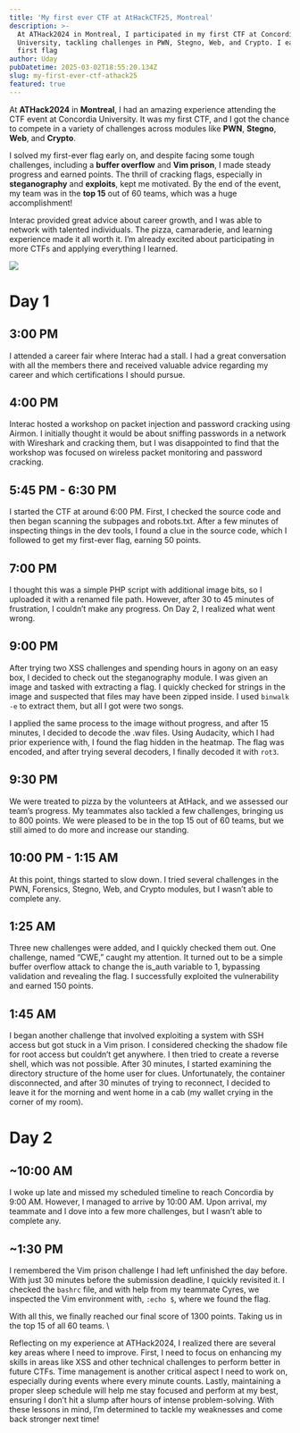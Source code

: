 ```yaml
---
title: 'My first ever CTF at AtHackCTF25, Montreal'
description: >-
  At ATHack2024 in Montreal, I participated in my first CTF at Concordia
  University, tackling challenges in PWN, Stegno, Web, and Crypto. I earned my
  first flag
author: Uday
pubDatetime: 2025-03-02T18:55:20.134Z
slug: my-first-ever-ctf-athack25
featured: true
---
```


At **ATHack2024** in **Montreal**, I had an amazing experience attending the CTF event at Concordia University. It was my first CTF, and I got the chance to compete in a variety of challenges across modules like **PWN**, **Stegno**, **Web**, and **Crypto**.

I solved my first-ever flag early on, and despite facing some tough challenges, including a **buffer overflow** and **Vim prison**, I made steady progress and earned points. The thrill of cracking flags, especially in **steganography** and **exploits**, kept me motivated. By the end of the event, my team was in the **top 15** out of 60 teams, which was a huge accomplishment!

Interac provided great advice about career growth, and I was able to network with talented individuals. The pizza, camaraderie, and learning experience made it all worth it. I’m already excited about participating in more CTFs and applying everything I learned.

![](https://res.cloudinary.com/dmqn4aaos/image/upload/v1740942707/blog/main_page_g8ugiu.avif)

# **Day 1**

## **3:00 PM**

I attended a career fair where Interac had a stall. I had a great conversation with all the members there and received valuable advice regarding my career and which certifications I should pursue.

## **4:00 PM**

Interac hosted a workshop on packet injection and password cracking using Airmon. I initially thought it would be about sniffing passwords in a network with Wireshark and cracking them, but I was disappointed to find that the workshop was focused on wireless packet monitoring and password cracking.

## **5:45 PM - 6:30 PM**

I started the CTF at around 6:00 PM. First, I checked the source code and then began scanning the subpages and robots.txt. After a few minutes of inspecting things in the dev tools, I found a clue in the source code, which I followed to get my first-ever flag, earning 50 points.

## **7:00 PM**

I thought this was a simple PHP script with additional image bits, so I uploaded it with a renamed file path. However, after 30 to 45 minutes of frustration, I couldn’t make any progress. On Day 2, I realized what went wrong.

## **9:00 PM**

After trying two XSS challenges and spending hours in agony on an easy box, I decided to check out the steganography module. I was given an image and tasked with extracting a flag. I quickly checked for strings in the image and suspected that files may have been zipped inside. I used `binwalk -e` to extract them, but all I got were two songs.

I applied the same process to the image without progress, and after 15 minutes, I decided to decode the .wav files. Using Audacity, which I had prior experience with, I found the flag hidden in the heatmap. The flag was encoded, and after trying several decoders, I finally decoded it with `rot3`.

## **9:30 PM**

We were treated to pizza by the volunteers at AtHack, and we assessed our team’s progress. My teammates also tackled a few challenges, bringing us to 800 points. We were pleased to be in the top 15 out of 60 teams, but we still aimed to do more and increase our standing.

## **10:00 PM - 1:15 AM**

At this point, things started to slow down. I tried several challenges in the PWN, Forensics, Stegno, Web, and Crypto modules, but I wasn’t able to complete any.

## **1:25 AM**

Three new challenges were added, and I quickly checked them out. One challenge, named “CWE,” caught my attention. It turned out to be a simple buffer overflow attack to change the is\_auth variable to 1, bypassing validation and revealing the flag. I successfully exploited the vulnerability and earned 150 points.

## **1:45 AM**

I began another challenge that involved exploiting a system with SSH access but got stuck in a Vim prison. I considered checking the shadow file for root access but couldn’t get anywhere. I then tried to create a reverse shell, which was not possible. After 30 minutes, I started examining the directory structure of the home user for clues. Unfortunately, the container disconnected, and after 30 minutes of trying to reconnect, I decided to leave it for the morning and went home in a cab (my wallet crying in the corner of my room).

# **Day 2**

## **\~10:00 AM**

I woke up late and missed my scheduled timeline to reach Concordia by 9:00 AM. However, I managed to arrive by 10:00 AM. Upon arrival, my teammate and I dove into a few more challenges, but I wasn’t able to complete any.

## **\~1:30 PM**

I remembered the Vim prison challenge I had left unfinished the day before. With just 30 minutes before the submission deadline, I quickly revisited it. I checked the `bashrc` file, and with help from my teammate Cyres, we inspected the Vim environment with, `:echo $`, where we found the flag.

With all this, we finally reached our final score of 1300 points. Taking us in the top 15 of all 60 teams. \


Reflecting on my experience at ATHack2024, I realized there are several key areas where I need to improve. First, I need to focus on enhancing my skills in areas like XSS and other technical challenges to perform better in future CTFs. Time management is another critical aspect I need to work on, especially during events where every minute counts. Lastly, maintaining a proper sleep schedule will help me stay focused and perform at my best, ensuring I don’t hit a slump after hours of intense problem-solving. With these lessons in mind, I’m determined to tackle my weaknesses and come back stronger next time!
